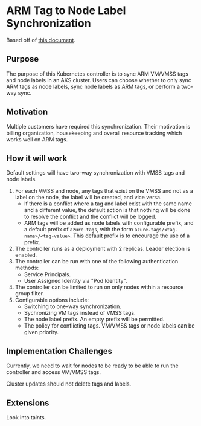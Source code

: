 # ARM Tag to Node Label Synchronization

Based off of [this document](https://microsoft.sharepoint.com/:w:/r/teams/azurecontainercompute/_layouts/15/Doc.aspx?sourcedoc=%7B3a2d20bc-7fa4-450c-8bcf-67156b7b594d%7D&action=edit&wdPid=14896249).

## Purpose

The purpose of this Kubernetes controller is to sync ARM VM/VMSS tags and node labels in an AKS cluster.
Users can choose whether to only sync ARM tags as node labels, sync node labels as ARM tags,
or perform a two-way sync.

## Motivation

Multiple customers have required this synchronization.
Their motivation is billing organization, housekeeping and overall resource tracking which works well on ARM tags.

## How it will work

Default settings will have two-way synchronization with VMSS tags and node labels.

1. For each VMSS and node, any tags that exist on the VMSS and not as a label on the node, the label will be created,
and vice versa.
    - If there is a conflict where a tag and label exist with the same name and a different value,
      the default action is that nothing will be done to resolve the conflict and the conflict will be logged.
    - ARM tags will be added as node labels with configurable prefix, and a default prefix of `azure.tags`, with the form 
    `azure.tags/<tag-name>/<tag-value>`. This default prefix is to encourage the use of a prefix.
2. The controller runs as a deployment with 2 replicas. Leader election is enabled.
3. The controller can be run with one of the following authentication methods:
    - Service Principals.
    - User Assigned Identity via "Pod Identity".
4. The controller can be limited to run on only nodes within a resource group filter.
5. Configurable options include:
    - Switching to one-way synchronization.
    - Sychronizing VM tags instead of VMSS tags.
    - The node label prefix. An empty prefix will be permitted.
    - The policy for conflicting tags. VM/VMSS tags or node labels can be given priority.

## Implementation Challenges

Currently, we need to wait for nodes to be ready to be able to run the controller and access VM/VMSS tags.

Cluster updates should not delete tags and labels.

## Extensions

Look into taints.
